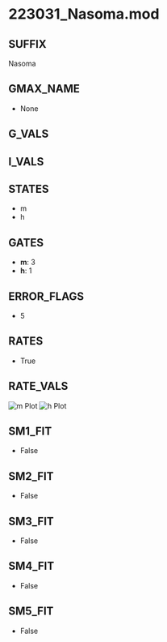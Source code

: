 # 223031_Nasoma.mod

## SUFFIX

Nasoma

## GMAX_NAME

- None

## G_VALS


## I_VALS


## STATES

- m
- h

## GATES

- **m**: 3
- **h**: 1

## ERROR_FLAGS

- 5

## RATES

- True

## RATE_VALS

![m Plot](/Users/pbozelos/Dropbox/icg-Chai-Panos/supermodels/output_markdown_files/Na/223031_Nasoma.mod/images/m.png)
![h Plot](/Users/pbozelos/Dropbox/icg-Chai-Panos/supermodels/output_markdown_files/Na/223031_Nasoma.mod/images/h.png)

## SM1_FIT

- False

## SM2_FIT

- False

## SM3_FIT

- False

## SM4_FIT

- False

## SM5_FIT

- False

